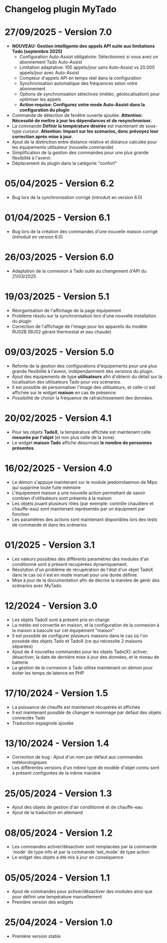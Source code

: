 # Changelog plugin MyTado

# 27/09/2025 - Version 7.0

- **NOUVEAU: Gestion intelligente des appels API suite aux limitations Tado (septembre 2025)**
  - Configuration Auto-Assist obligatoire: Sélectionnez si vous avez un abonnement Tado Auto-Assist
  - Limitation adaptative: 100 appels/jour sans Auto-Assist vs 20.000 appels/jour avec Auto-Assist
  - Compteur d'appels API en temps réel dans la configuration
  - Synchronisation automatique des fréquences selon votre abonnement
  - Options de synchronisation sélectives (météo, géolocalisation) pour optimiser les appels
  - **Action requise: Configurez votre mode Auto-Assist dans la configuration du plugin**
- Commande de détection de fenêtre ouverte ajoutée. **Attention: Nécessité de mettre à jour les dépendances et de resynchroniser.**
- La commande **Définir la température désirée** est maintenant de sous-type *curseur*. **Attention: Impact sur les scénarios, donc prévoyez leur correction après mise à jour.**
- Ajout de la distinction entre distance relative et distance calculée pour les équipements utilisateur (nouvelle commande)
- Simplification de la gestion des commandes pour une plus grande flexibilité à l'avenir.
- Déplacement du plugin dans la catégorie "confort"

# 05/04/2025 - Version 6.2

- Bug lors de la synchronisation corrigé (introduit en version 6.0)

# 01/04/2025 - Version 6.1

- Bug lors de la création des commandes d'une nouvelle maison corrigé (introduit en version 6.0)

# 26/03/2025 - Version 6.0

- Adaptation de la connexion à Tado suite au changement d'API du 21/03/2025

# 19/03/2025 - Version 5.1

- Réorganisation de l'affichage de la page équipement  
- Problème résolu sur la synchronisation lors d'une nouvelle installation du plugin  
- Correction de l'affichage de l'image pour les appareils du modèle RU02B (RU02 gérant thermostat et eau chaude)  

# 09/03/2025 - Version 5.0

- Refonte de la gestion des configurations d'équipements pour une plus grande flexibilité à l'avenir, indépendamment des versions du plugin.
- Ajout des équipements de type **utilisateurs** afin d'obtenir du détail sur la localisation des utilisateurs Tado pour vos scénarios.
- Il est possible de personnaliser l'image des utilisateurs, et celle-ci est affichée sur le widget **maison** en cas de présence.
- Possibilité de choisir la fréquence de rafraichissement des données.

# 20/02/2025 - Version 4.1

- Pour les objets **TadoX**, la température affichée est maintenant celle **mesurée par l'objet** (et non plus celle de la zone).
- Le widget **maison Tado** affiche désormais **le nombre de personnes présentes**.

# 16/02/2025 - Version 4.0

- Le démon s'appuye maintenant sur le module jeedomdaemon de Mips qui supprime toute fuite mémoire
- L'équipement maison a une nouvelle action permettant de savoir combien d'utilisateurs sont présents à la maison
- Les objets jouant plusieurs rôles (par exemple: contrôle chaudière et chauffe-eau) sont maintenant représentés par un équipment par fonction
- Les paramètres des actions sont maintenant disponibles lors des tests de commande et dans les scénarios

# 01/2025 - Version 3.1

- Les valeurs possibles des différents paramètres des modules d'air conditionné sont à présent recupérées dynamiquement.
- Résolution d'un problème de récupération de l'état d'un objet TadoX dans le cas où il est en mode manuel pour une durée définie.
- Mise à jour de la documentation afin de décrire la manière de gérér des scénarios avec MyTado.

# 12/2024 - Version 3.0

- Les objets TadoX sont à présent pris en charge
- La météo est convertie en maison, et la configuration de la connexion à la maison a basculé sur cet équipement "maison"
- Il est possible de configurer plusieurs maisons dans le cas où l'on possède des objets Tado et TadoX (ce qui nécessite 2 maisons séparées)
- Ajout de 4 nouvelles commandes pour les objets Tado(X): activer, désactiver, la date de dernière mise à jour des données, et le niveau de batterie
- La gestion de la connexion à Tado utilise maintenant un démon pour éviter les temps de latence en PHP

# 17/10/2024 - Version 1.5

- La puissance de chauffe est maintenant récupérée et affichée
- Il est maintenant possible de changer le nommage par défaut des objets connectés Tado
- Traduction espagnole ajoutée

# 13/10/2024 - Version 1.4

- Correction de bug : Ajout d'un nom par défaut aux commandes météorologiques
- Les différentes versions d'un même type de modèle d'objet connu sont à présent configurées de la même manière

# 25/05/2024 - Version 1.3

- Ajout des objets de gestion d'air conditionné et de chauffe-eau
- Ajout de la traduction en allemand

# 08/05/2024 - Version 1.2

- Les commandes activer/désactiver sont remplacées par la commande 'mode' de type info et par la commande 'set_mode' de type action
- Le widget des objets a été mis à jour en conséquence

# 05/05/2024 - Version 1.1

- Ajout de commandes pour activer/désactiver des modules ainsi que pour définir une température manuellement
- Première version des widgets

# 25/04/2024 - Version 1.0

- Première version stable